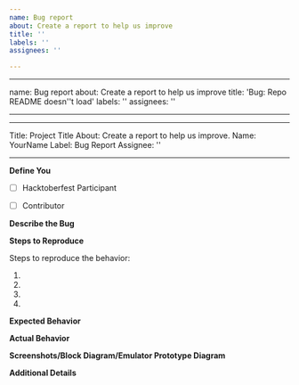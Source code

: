 ```yaml
---
name: Bug report
about: Create a report to help us improve
title: ''
labels: ''
assignees: ''

---
```


---
name: Bug report
about: Create a report to help us improve
title: 'Bug: Repo README doesn''t load'
labels: ''
assignees: ''

---

---
Title: Project Title
About: Create a report to help us improve.
Name: YourName
Label: Bug Report
Assignee: ''

---

**Define You**

- [ ] Hacktoberfest Participant  
- [ ] Contributor


<!-- Have you talked to any of the Moderators or Project Admin (Sarthak S Kumar) before creating this issue? If not, just have a quick discussion and then once approved, create this issue. -->

**Describe the Bug**

<!-- A clear and concise description of what the bug is. -->

**Steps to Reproduce**

Steps to reproduce the behavior:

1. 
2. 
3. 
4. 

**Expected Behavior**

<!-- A clear and concise description of what you expected to happen. -->

**Actual Behavior**

<!-- A clear and concise description of how the code performed w.r.t expectations. -->

**Screenshots/Block Diagram/Emulator Prototype Diagram**

<!-- If applicable, add screenshots to help explain your problem. -->

**Additional Details**

<!-- Write some additional details if you can, which might help to debug the issue quicker. -->
